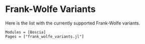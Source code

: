 # Frank-Wolfe Variants
Here is the list with the currently supported Frank-Wolfe variants.


 

```@autodocs
Modules = [Boscia]
Pages = ["frank_wolfe_variants.jl"]
```
